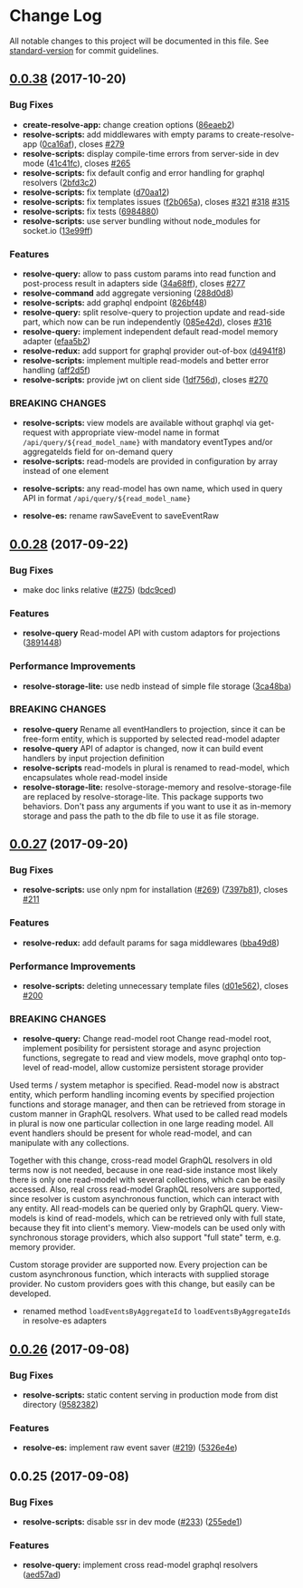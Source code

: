 # Change Log

All notable changes to this project will be documented in this file.
See [standard-version](https://github.com/conventional-changelog/standard-version) for commit guidelines.

<a name="0.0.38"></a>
## [0.0.38](https://github.com/reimagined/resolve/compare/v0.0.28...v0.0.38) (2017-10-20)

### Bug Fixes

* **create-resolve-app:** change creation options ([86eaeb2](https://github.com/reimagined/resolve/commit/86eaeb2))
* **resolve-scripts:** add middlewares with empty params to create-resolve-app ([0ca16af](https://github.com/reimagined/resolve/commit/0ca16af)), closes [#279](https://github.com/reimagined/resolve/issues/279)
* **resolve-scripts:** display compile-time errors from server-side in dev mode ([41c41fc](https://github.com/reimagined/resolve/commit/41c41fc)), closes [#265](https://github.com/reimagined/resolve/issues/265)
* **resolve-scripts:** fix default config and error handling for graphql resolvers ([2bfd3c2](https://github.com/reimagined/resolve/commit/2bfd3c2))
* **resolve-scripts:** fix template ([d70aa12](https://github.com/reimagined/resolve/commit/d70aa12))
* **resolve-scripts:** fix templates issues ([f2b065a](https://github.com/reimagined/resolve/commit/f2b065a)), closes [#321](https://github.com/reimagined/resolve/issues/321) [#318](https://github.com/reimagined/resolve/issues/318) [#315](https://github.com/reimagined/resolve/issues/315)
* **resolve-scripts:** fix tests ([6984880](https://github.com/reimagined/resolve/commit/6984880))
* **resolve-scripts:** use server bundling without node_modules for socket.io  ([13e99ff](https://github.com/reimagined/resolve/commit/13e99ff))


### Features

* **resolve-query:** allow to pass custom params into read function and post-process result in adapters side ([34a68ff](https://github.com/reimagined/resolve/commit/34a68ff)), closes [#277](https://github.com/reimagined/resolve/issues/277)
* **resolve-command** add aggregate versioning ([288d0d8](https://github.com/reimagined/resolve/commit/288d0d8))
* **resolve-scripts:** add graphql endpoint ([826bf48](https://github.com/reimagined/resolve/commit/826bf48))
* **resolve-query:** split resolve-query to projection update and read-side part, which now can be run independently ([085e42d](https://github.com/reimagined/resolve/commit/085e42d)), closes [#316](https://github.com/reimagined/resolve/issues/316)
* **resolve-query:** implement independent default read-model memory adapter ([efaa5b2](https://github.com/reimagined/resolve/commit/efaa5b2))
* **resolve-redux:** add support for graphql provider out-of-box ([d4941f8](https://github.com/reimagined/resolve/commit/d4941f8))
* **resolve-scripts:** implement multiple read-models and better error handling ([aff2d5f](https://github.com/reimagined/resolve/commit/aff2d5f))
* **resolve-scripts:** provide jwt on client side ([1df756d](https://github.com/reimagined/resolve/commit/1df756d)), closes [#270](https://github.com/reimagined/resolve/issues/270)



### BREAKING CHANGES

* **resolve-scripts:** view models are available without graphql via get-request with appropriate view-model name in format `/api/query/${read_model_name}` with mandatory eventTypes and/or aggregateIds field for on-demand query
* **resolve-scripts:** read-models are provided in configuration by array instead of one element
- **resolve-scripts:** any read-model has own name, which used in query API in format `/api/query/${read_model_name}`
* **resolve-es:** rename rawSaveEvent to saveEventRaw



<a name="0.0.28"></a>
## [0.0.28](https://github.com/reimagined/resolve/compare/v0.0.27...v0.0.28) (2017-09-22)


### Bug Fixes

* make doc links relative ([#275](https://github.com/reimagined/resolve/issues/275)) ([bdc9ced](https://github.com/reimagined/resolve/commit/bdc9ced))


### Features

* **resolve-query** Read-model API with custom adaptors for projections ([3891448](https://github.com/reimagined/resolve/commit/3891448))


### Performance Improvements

* **resolve-storage-lite:** use nedb instead of simple file storage ([3ca48ba](https://github.com/reimagined/resolve/commit/3ca48ba))


### BREAKING CHANGES

* **resolve-query**  Rename all eventHandlers to projection, since it can be free-form entity, which is supported by selected read-model adapter
* **resolve-query** API of adaptor is changed, now it can build event handlers by input projection definition
* **resolve-scripts**  read-models in plural is renamed to read-model, which encapsulates whole read-model inside
* **resolve-storage-lite:** resolve-storage-memory and resolve-storage-file are replaced by resolve-storage-lite. This package supports two behaviors. Don't pass any arguments if you want to use it as in-memory storage and pass the path to the db file to use it as file storage.



<a name="0.0.27"></a>
## [0.0.27](https://github.com/reimagined/resolve/compare/v0.0.26...v0.0.27) (2017-09-20)


### Bug Fixes

* **resolve-scripts:** use only npm for installation ([#269](https://github.com/reimagined/resolve/issues/269)) ([7397b81](https://github.com/reimagined/resolve/commit/7397b81)), closes [#211](https://github.com/reimagined/resolve/issues/211)


### Features

* **resolve-redux:** add default params for saga middlewares ([bba49d8](https://github.com/reimagined/resolve/commit/bba49d8))


### Performance Improvements

* **resolve-scripts:** deleting unnecessary template files ([d01e562](https://github.com/reimagined/resolve/commit/d01e562)), closes [#200](https://github.com/reimagined/resolve/issues/200)

### BREAKING CHANGES

* **resolve-query:** Change read-model root
Change read-model root, implement posibility for persistent storage and async projection functions, segregate to read and view models, move graphql onto top-level of read-model, allow customize persistent storage provider

Used terms / system metaphor is specified. Read-model now is abstract entity, which perform handling incoming events by specified projection functions and storage manager, and then can be retrieved from storage in custom manner in GraphQL resolvers. What used to be called read models in plural is now one particular collection in one large reading model. All event handlers should be present for whole read-model, and can manipulate with any collections.

Together with this change, cross-read model GraphQL resolvers in old terms now is not needed, because in one read-side instance most likely there is only one read-model with several collections, which can be easily accessed. Also, real cross read-model GraphQL resolvers are supported, since resolver is custom asynchronous function, which can interact with any entity.
All read-models can be queried only by GraphQL query. View-models is kind of read-models, which can be retrieved only with full state, because they fit into client's memory. View-models can be used only with synchronous storage providers, which also support "full state" term, e.g. memory provider.

Custom storage provider are supported now. Every projection can be custom asynchronous function, which interacts with supplied storage provider. No custom providers goes with this change, but easily can be developed.
* renamed method `loadEventsByAggregateId` to `loadEventsByAggregateIds` in resolve-es adapters


<a name="0.0.26"></a>
## [0.0.26](https://github.com/reimagined/resolve/compare/v0.0.25...v0.0.26) (2017-09-08)


### Bug Fixes

* **resolve-scripts:** static content serving in production mode from dist directory ([9582382](https://github.com/reimagined/resolve/commit/9582382))


### Features

* **resolve-es:** implement raw event saver ([#219](https://github.com/reimagined/resolve/issues/219)) ([5326e4e](https://github.com/reimagined/resolve/commit/5326e4e))



<a name="0.0.25"></a>
## 0.0.25 (2017-09-08)


### Bug Fixes

* **resolve-scripts:** disable ssr in dev mode ([#233](https://github.com/reimagined/resolve/issues/233)) ([255ede1](https://github.com/reimagined/resolve/commit/255ede1))


### Features

* **resolve-query:** implement cross read-model graphql resolvers ([aed57ad](https://github.com/reimagined/resolve/commit/aed57ad))





